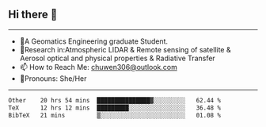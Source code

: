 ## Hi there 👋
---
- 🌱A Geomatics Engineering graduate Student.
- 🔭Research in:Atmospheric LIDAR & Remote sensing of satellite & Aerosol optical and physical properties & Radiative Transfer
- 📫 How to Reach Me: chuwen306@outlook.com
- 🍒Pronouns: She/Her
---

<!--START_SECTION:waka-->

```txt
Other    20 hrs 54 mins  ███████████████▓░░░░░░░░░   62.44 %
TeX      12 hrs 12 mins  █████████░░░░░░░░░░░░░░░░   36.48 %
BibTeX   21 mins         ▒░░░░░░░░░░░░░░░░░░░░░░░░   01.08 %
```

<!--END_SECTION:waka-->







